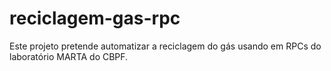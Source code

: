 # reciclagem-gas-rpc
Este projeto pretende automatizar a reciclagem do gás usando em RPCs do laboratório MARTA do CBPF.
